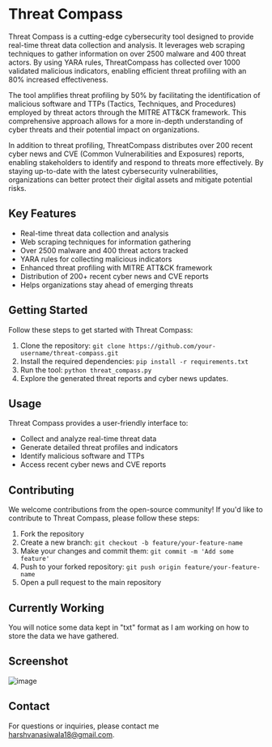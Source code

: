 # Threat Compass

Threat Compass is a cutting-edge cybersecurity tool designed to provide real-time threat data collection and analysis. It leverages web scraping techniques to gather information on over 2500 malware and 400 threat actors. By using YARA rules, ThreatCompass has collected over 1000 validated malicious indicators, enabling efficient threat profiling with an 80% increased effectiveness.

The tool amplifies threat profiling by 50% by facilitating the identification of malicious software and TTPs (Tactics, Techniques, and Procedures) employed by threat actors through the MITRE ATT&CK framework. This comprehensive approach allows for a more in-depth understanding of cyber threats and their potential impact on organizations.

In addition to threat profiling, ThreatCompass distributes over 200 recent cyber news and CVE (Common Vulnerabilities and Exposures) reports, enabling stakeholders to identify and respond to threats more effectively. By staying up-to-date with the latest cybersecurity vulnerabilities, organizations can better protect their digital assets and mitigate potential risks.

## Key Features

- Real-time threat data collection and analysis
- Web scraping techniques for information gathering
- Over 2500 malware and 400 threat actors tracked
- YARA rules for collecting malicious indicators
- Enhanced threat profiling with MITRE ATT&CK framework
- Distribution of 200+ recent cyber news and CVE reports
- Helps organizations stay ahead of emerging threats

## Getting Started

Follow these steps to get started with Threat Compass:

1. Clone the repository: `git clone https://github.com/your-username/threat-compass.git`
2. Install the required dependencies: `pip install -r requirements.txt`
3. Run the tool: `python threat_compass.py`
4. Explore the generated threat reports and cyber news updates.

## Usage

Threat Compass provides a user-friendly interface to:

- Collect and analyze real-time threat data
- Generate detailed threat profiles and indicators
- Identify malicious software and TTPs
- Access recent cyber news and CVE reports

## Contributing

We welcome contributions from the open-source community! If you'd like to contribute to Threat Compass, please follow these steps:

1. Fork the repository
2. Create a new branch: `git checkout -b feature/your-feature-name`
3. Make your changes and commit them: `git commit -m 'Add some feature'`
4. Push to your forked repository: `git push origin feature/your-feature-name`
5. Open a pull request to the main repository

## Currently Working

You will notice some data kept in "txt" format as I am working on how to store the data we have gathered. 

## Screenshot

![image](https://github.com/HarshVanasiwala-18/Threat-Compass/assets/81178088/2e07641d-e3ce-4103-821e-e986471de1aa)
    
## Contact

For questions or inquiries, please contact me [harshvanasiwala18@gmail.com](mailto:harshvanasiwala18@gmail.com).

